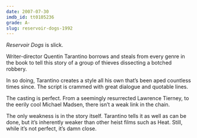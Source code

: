 ```yaml
---
date: 2007-07-30
imdb_id: tt0105236
grade: A-
slug: reservoir-dogs-1992
---
```


_Reservoir Dogs_ is slick.

Writer-director Quentin Tarantino borrows and steals from every genre in the book to tell this story of a group of thieves dissecting a botched robbery.

In so doing, Tarantino creates a style all his own that’s been aped countless times since. The script is crammed with great dialogue and quotable lines.

The casting is perfect. From a seemingly resurrected Lawrence Tierney, to the eerily cool Michael Madsen, there isn’t a weak link in the chain.

The only weakness is in the story itself. Tarantino tells it as well as can be done, but it’s inherently weaker than other heist films such as Heat. Still, while it’s not perfect, it’s damn close.
